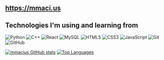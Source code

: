 
## https://mmaci.us
## Technologies I'm using and learning from 
![Python](https://img.shields.io/badge/python-3670A0?style=for-the-badge&logo=python&logoColor=ffdd54) ![C++](https://img.shields.io/badge/c++-%2300599C.svg?style=for-the-badge&logo=c%2B%2B&logoColor=white) ![React](https://img.shields.io/badge/react-%23121011.svg?style=for-the-badge&logo=react&logoColor=61dafb) ![MySQL](https://img.shields.io/badge/mysql-4479A1.svg?style=for-the-badge&logo=mysql&logoColor=white)   ![HTML5](https://img.shields.io/badge/html5-%23E34F26.svg?style=for-the-badge&logo=html5&logoColor=white)
![CSS3](https://img.shields.io/badge/css3-%231572B6.svg?style=for-the-badge&logo=css3&logoColor=white) ![JavaScript](https://img.shields.io/badge/javascript-%23323330.svg?style=for-the-badge&logo=javascript&logoColor=%23F7DF1E) ![Git](https://img.shields.io/badge/git-%23F05033.svg?style=for-the-badge&logo=git&logoColor=white) ![GitHub](https://img.shields.io/badge/github-%23121011.svg?style=for-the-badge&logo=github&logoColor=white)  

[![mmacius GitHub stats](https://github-readme-stats.vercel.app/api?username=mmacius&show_icons=true&theme=transparent)](https://github.com/mmacius)
[
![Top Languages](https://github-readme-stats.vercel.app/api/top-langs/?username=mmacius&theme=transparent)](https://github.com/mmacius)
